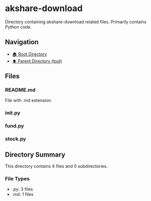 # akshare-download

Directory containing akshare-download related files. Primarily contains Python code.

## Navigation

* [🏠 Root Directory](../../../README.md)
* [⬆️ Parent Directory (tool)](../README.md)

## Files

### README.md

File with .md extension.

### __init__.py

### fund.py

### stock.py

## Directory Summary

This directory contains 4 files and 0 subdirectories.

### File Types

* .py: 3 files
* .md: 1 files
